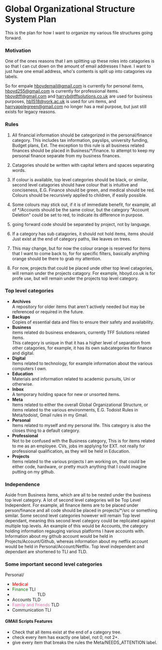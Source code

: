 # Global Organizational Structure System Plan

This is the plan for how I want to organize my various file structures going
forward.

### Motivation

One of the ones reasons that I am splitting up these roles into catagories is so
that I can cut down on the amount of email addresses I have. I want to just
have one email address, who's contents is split up into catagories via labels.

So for empale hboydemail@gmail.com is currently for personal items,
hboyd255@gmail.com is currently for professional items. hboydtff@gmail.com and
harryb@tffsolutions.co.uk are used for business purposes,
hb1518@york.ac.uk is used for uni items, and harryapplegreen@gmail.com no
longer has a real purpose, but just still exists for legacy reasons.

### Rules

1. All financial information should be categorized in the personal/finance
   category. This includes tax information, payslips, university funding, Budget
   plans, Ext. The exception to this rule is all business related finances
   should be placed in Business/\*/finance. to attempt to keep my personal
   finance separate from my business finances.

2. Catagories should be written with capital letters and spaces separating
   words.

3. If colour is available, top level categories should be black, or similar,
   second level catagories should have colour that is intuitive and conciseness,
   E.G. Finance should be green, and medical should be red. Colours should be
   recursively applied to children, if easily possible.

4. Some colours may stick out, if it is of immediate benefit, for example, all of
   \*/Accounts should be the same colour, but the category "Account Deletion"
   could be set to red, to indicate its difference in purpose.

5. going forward code should be separated by project, not by language.

6. If a category has sub catagories, it should not hold items, items should
   Just exist at the end of category paths, like leaves on trees.

7. This may change, but for now the colour orange is reserved for items that
   I want to come back to, for for specific filters, basically anything orange
   should be there to grab my attention.

8. For now, projects that could be placed unde other top level catagories,
   will remain under the projects catagory. For example, hboyd.co.uk is for
   profe use, but will remain under the projects top level category.

### Top level categories

- **Archives**  
  A repository for older items that aren't actively needed but may be referenced
  or required in the future.
- **Backups**  
  Copies of essential data and files to ensure their safety and availability.
- **Business**  
  items related do business endeavors, currently TFF Solutions related items.  
  This category is unique in that it has a higher level of separation from other
  catagories, for example, it has its own subcategories for finance and digital.
- **Digital**  
  Items related to technology, for example information about the various
  computers I own.
- **Education**  
  Materials and information related to academic pursuits, Uni or otherwise.
- **Inbox**  
  A temporary holding space for new or unsorted items.
- **Meta**  
  Items related to either the overall Global Organizational Structure, or items
  related to the various environments, E.G. Todoist Rules in Meta/todoist, Gmail
  rules in my Gmail.
- **Personal**  
  Items related to myself and my personal life. This category is also the closes
  thing to a default category.
- **Professional**  
  Not to be confused with the Business category, This is for items related to me
  as an employee. CVs, jobs im applying for EXT. not really for professional
  qualification, as they will be held in Education.
- **Projects**  
  Items related to the various projects I am working on, that could be either
  code, hardware, or pretty much anything that I could imagine putting on my
  github.

### Independence

Aside from Business items, which are all to be nested under the business top
level category. A lot of second level categories will be Top Level Independent.
For example, all finance items are to be placed under person/finance
and all code should be placed in projects/\*/src or something similar.
Some second level categories however will remain Top level dependant, meaning
this second level category could be replicated against multiple top levels.
An example of this would be Accounts, the category holding information regauging
various platforms I have accounts with. Information about my github account
would be held in Projects/Account/Github, whereas information about my netflix
account would be held in Personal/Account/Netflix.
Top level independent and dependant are shortened to TLI and TLD.

### Some important second level categories

Personal/

- <span style="color:red">Medical</span>
- <span style="color:green">Finance</span> TLI
- <span style="color:white">Newsletters</span> TLD
- <span style="color:">Accounts</span> TLD
- <span style="color:hotpink">Family and Friends</span> TLD
- <span style="color:">Communication</span> TLI

#### GMAIl Scripts Features

- Check that all items exist at the end of a category tree.
- check every item has exactly one label, not 0, not 2+.
- give every item that breaks the rules the Meta/NEEDS_ATTENTION label.
